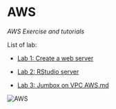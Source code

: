 # AWS

*AWS Exercise and tutorials*

List of lab:

* [Lab 1: Create a web server](https://github.com/SchmittB/AWS/1-Create%20a%20web%20server.md)

* [Lab 2: RStudio server](https://github.com/SchmittB/AWS/2-RStudio-server.md)

* [Lab 3: Jumbox on VPC AWS.md](https://github.com/SchmittB/AWS/3-Jumbox%20on%20VPC%20AWS.md)


![AWS](https://www.northeastern.edu/levelblog/wp-content/uploads/2017/05/AWS-icons.png)

